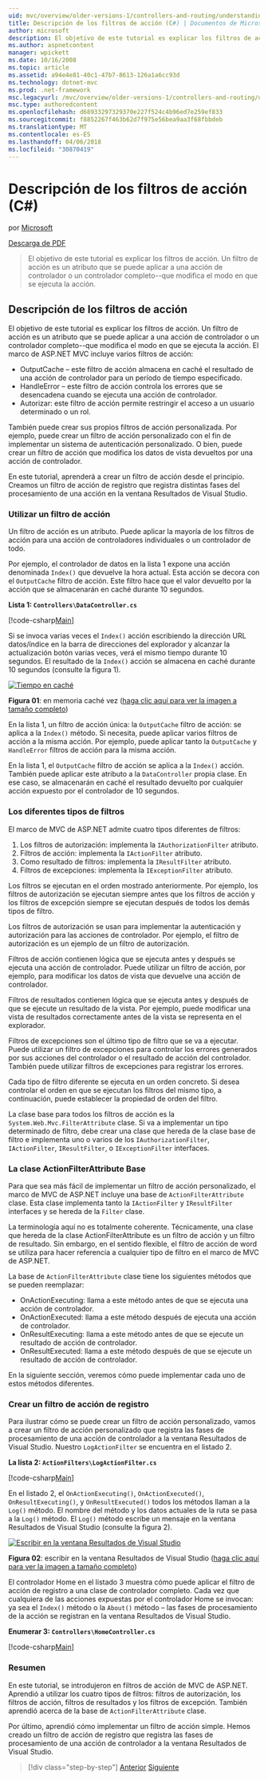 ```yaml
---
uid: mvc/overview/older-versions-1/controllers-and-routing/understanding-action-filters-cs
title: Descripción de los filtros de acción (C#) | Documentos de Microsoft
author: microsoft
description: El objetivo de este tutorial es explicar los filtros de acción. Un filtro de acción es un atributo que se puede aplicar a una acción de controlador o un controlador de todo...
ms.author: aspnetcontent
manager: wpickett
ms.date: 10/16/2008
ms.topic: article
ms.assetid: a94e4e81-40c1-47b7-8613-126a1a6cc93d
ms.technology: dotnet-mvc
ms.prod: .net-framework
msc.legacyurl: /mvc/overview/older-versions-1/controllers-and-routing/understanding-action-filters-cs
msc.type: authoredcontent
ms.openlocfilehash: d68933297329370e227f524c4b96ed7e259ef833
ms.sourcegitcommit: f8852267f463b62d7f975e56bea9aa3f68fbbdeb
ms.translationtype: MT
ms.contentlocale: es-ES
ms.lasthandoff: 04/06/2018
ms.locfileid: "30870419"
---
```

<a name="understanding-action-filters-c"></a>Descripción de los filtros de acción (C#)
====================
por [Microsoft](https://github.com/microsoft)

[Descarga de PDF](http://download.microsoft.com/download/e/f/3/ef3f2ff6-7424-48f7-bdaa-180ef64c3490/ASPNET_MVC_Tutorial_14_CS.pdf)

> El objetivo de este tutorial es explicar los filtros de acción. Un filtro de acción es un atributo que se puede aplicar a una acción de controlador o un controlador completo--que modifica el modo en que se ejecuta la acción.


## <a name="understanding-action-filters"></a>Descripción de los filtros de acción

El objetivo de este tutorial es explicar los filtros de acción. Un filtro de acción es un atributo que se puede aplicar a una acción de controlador o un controlador completo--que modifica el modo en que se ejecuta la acción. El marco de ASP.NET MVC incluye varios filtros de acción:

- OutputCache – este filtro de acción almacena en caché el resultado de una acción de controlador para un período de tiempo especificado.
- HandleError – este filtro de acción controla los errores que se desencadena cuando se ejecuta una acción de controlador.
- Autorizar: este filtro de acción permite restringir el acceso a un usuario determinado o un rol.

También puede crear sus propios filtros de acción personalizada. Por ejemplo, puede crear un filtro de acción personalizado con el fin de implementar un sistema de autenticación personalizado. O bien, puede crear un filtro de acción que modifica los datos de vista devueltos por una acción de controlador.

En este tutorial, aprenderá a crear un filtro de acción desde el principio. Creamos un filtro de acción de registro que registra distintas fases del procesamiento de una acción en la ventana Resultados de Visual Studio.

### <a name="using-an-action-filter"></a>Utilizar un filtro de acción

Un filtro de acción es un atributo. Puede aplicar la mayoría de los filtros de acción para una acción de controladores individuales o un controlador de todo.

Por ejemplo, el controlador de datos en la lista 1 expone una acción denominada `Index()` que devuelve la hora actual. Esta acción se decora con el `OutputCache` filtro de acción. Este filtro hace que el valor devuelto por la acción que se almacenarán en caché durante 10 segundos.

**Lista 1: `Controllers\DataController.cs`**

[!code-csharp[Main](understanding-action-filters-cs/samples/sample1.cs)]

Si se invoca varias veces el `Index()` acción escribiendo la dirección URL datos/índice en la barra de direcciones del explorador y alcanzar la actualización botón varias veces, verá el mismo tiempo durante 10 segundos. El resultado de la `Index()` acción se almacena en caché durante 10 segundos (consulte la figura 1).


[![Tiempo en caché](understanding-action-filters-cs/_static/image2.png)](understanding-action-filters-cs/_static/image1.png)

**Figura 01**: en memoria caché vez ([haga clic aquí para ver la imagen a tamaño completo](understanding-action-filters-cs/_static/image3.png))


En la lista 1, un filtro de acción única: la `OutputCache` filtro de acción: se aplica a la `Index()` método. Si necesita, puede aplicar varios filtros de acción a la misma acción. Por ejemplo, puede aplicar tanto la `OutputCache` y `HandleError` filtros de acción para la misma acción.

En la lista 1, el `OutputCache` filtro de acción se aplica a la `Index()` acción. También puede aplicar este atributo a la `DataController` propia clase. En ese caso, se almacenarán en caché el resultado devuelto por cualquier acción expuesto por el controlador de 10 segundos.

### <a name="the-different-types-of-filters"></a>Los diferentes tipos de filtros

El marco de MVC de ASP.NET admite cuatro tipos diferentes de filtros:

1. Los filtros de autorización: implementa la `IAuthorizationFilter` atributo.
2. Filtros de acción: implementa la `IActionFilter` atributo.
3. Como resultado de filtros: implementa la `IResultFilter` atributo.
4. Filtros de excepciones: implementa la `IExceptionFilter` atributo.

Los filtros se ejecutan en el orden mostrado anteriormente. Por ejemplo, los filtros de autorización se ejecutan siempre antes que los filtros de acción y los filtros de excepción siempre se ejecutan después de todos los demás tipos de filtro.

Los filtros de autorización se usan para implementar la autenticación y autorización para las acciones de controlador. Por ejemplo, el filtro de autorización es un ejemplo de un filtro de autorización.

Filtros de acción contienen lógica que se ejecuta antes y después se ejecuta una acción de controlador. Puede utilizar un filtro de acción, por ejemplo, para modificar los datos de vista que devuelve una acción de controlador.

Filtros de resultados contienen lógica que se ejecuta antes y después de que se ejecute un resultado de la vista. Por ejemplo, puede modificar una vista de resultados correctamente antes de la vista se representa en el explorador.

Filtros de excepciones son el último tipo de filtro que se va a ejecutar. Puede utilizar un filtro de excepciones para controlar los errores generados por sus acciones del controlador o el resultado de acción del controlador. También puede utilizar filtros de excepciones para registrar los errores.

Cada tipo de filtro diferente se ejecuta en un orden concreto. Si desea controlar el orden en que se ejecutan los filtros del mismo tipo, a continuación, puede establecer la propiedad de orden del filtro.

La clase base para todos los filtros de acción es la `System.Web.Mvc.FilterAttribute` clase. Si va a implementar un tipo determinado de filtro, debe crear una clase que hereda de la clase base de filtro e implementa uno o varios de los `IAuthorizationFilter`, `IActionFilter`, `IResultFilter`, o `IExceptionFilter` interfaces.

### <a name="the-base-actionfilterattribute-class"></a>La clase ActionFilterAttribute Base

Para que sea más fácil de implementar un filtro de acción personalizado, el marco de MVC de ASP.NET incluye una base de `ActionFilterAttribute` clase. Esta clase implementa tanto la `IActionFilter` y `IResultFilter` interfaces y se hereda de la `Filter` clase.

La terminología aquí no es totalmente coherente. Técnicamente, una clase que hereda de la clase ActionFilterAttribute es un filtro de acción y un filtro de resultado. Sin embargo, en el sentido flexible, el filtro de acción de word se utiliza para hacer referencia a cualquier tipo de filtro en el marco de MVC de ASP.NET.

La base de `ActionFilterAttribute` clase tiene los siguientes métodos que se pueden reemplazar:

- OnActionExecuting: llama a este método antes de que se ejecuta una acción de controlador.
- OnActionExecuted: llama a este método después de ejecuta una acción de controlador.
- OnResultExecuting: llama a este método antes de que se ejecute un resultado de acción de controlador.
- OnResultExecuted: llama a este método después de que se ejecute un resultado de acción de controlador.

En la siguiente sección, veremos cómo puede implementar cada uno de estos métodos diferentes.

### <a name="creating-a-log-action-filter"></a>Crear un filtro de acción de registro

Para ilustrar cómo se puede crear un filtro de acción personalizado, vamos a crear un filtro de acción personalizado que registra las fases de procesamiento de una acción de controlador a la ventana Resultados de Visual Studio. Nuestro `LogActionFilter` se encuentra en el listado 2.

**La lista 2: `ActionFilters\LogActionFilter.cs`**

[!code-csharp[Main](understanding-action-filters-cs/samples/sample2.cs)]

En el listado 2, el `OnActionExecuting()`, `OnActionExecuted()`, `OnResultExecuting()`, y `OnResultExecuted()` todos los métodos llaman a la `Log()` método. El nombre del método y los datos actuales de la ruta se pasa a la `Log()` método. El `Log()` método escribe un mensaje en la ventana Resultados de Visual Studio (consulte la figura 2).


[![Escribir en la ventana Resultados de Visual Studio](understanding-action-filters-cs/_static/image5.png)](understanding-action-filters-cs/_static/image4.png)

**Figura 02**: escribir en la ventana Resultados de Visual Studio ([haga clic aquí para ver la imagen a tamaño completo](understanding-action-filters-cs/_static/image6.png))


El controlador Home en el listado 3 muestra cómo puede aplicar el filtro de acción de registro a una clase de controlador completo. Cada vez que cualquiera de las acciones expuestas por el controlador Home se invocan: ya sea el `Index()` método o la `About()` método – las fases de procesamiento de la acción se registran en la ventana Resultados de Visual Studio.

**Enumerar 3: `Controllers\HomeController.cs`**

[!code-csharp[Main](understanding-action-filters-cs/samples/sample3.cs)]

### <a name="summary"></a>Resumen

En este tutorial, se introdujeron en filtros de acción de MVC de ASP.NET. Aprendió a utilizar los cuatro tipos de filtros: filtros de autorización, los filtros de acción, filtros de resultados y los filtros de excepción. También aprendió acerca de la base de `ActionFilterAttribute` clase.

Por último, aprendió cómo implementar un filtro de acción simple. Hemos creado un filtro de acción de registro que registra las fases de procesamiento de una acción de controlador a la ventana Resultados de Visual Studio.

> [!div class="step-by-step"]
> [Anterior](asp-net-mvc-routing-overview-cs.md)
> [Siguiente](improving-performance-with-output-caching-cs.md)

